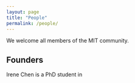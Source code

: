 ```yaml
---
layout: page
title: "People"
permalink: /people/
---
```


We welcome all members of the MIT community. 

## Founders

Irene Chen is a PhD student in 